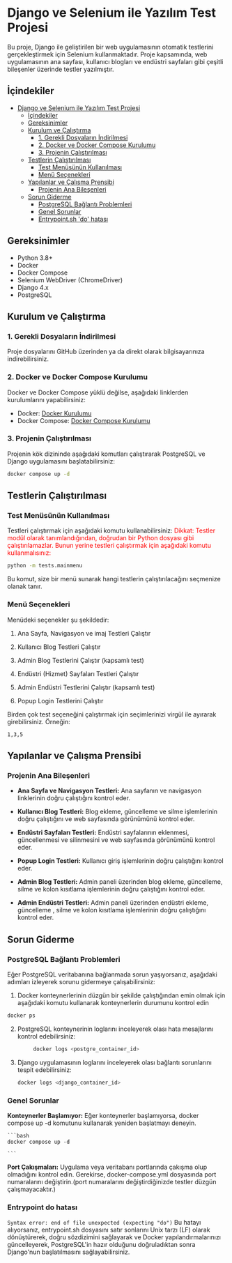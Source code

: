 # Django ve Selenium ile Yazılım Test Projesi

Bu proje, Django ile geliştirilen bir web uygulamasının otomatik testlerini gerçekleştirmek için Selenium kullanmaktadır. Proje kapsamında, web uygulamasının ana sayfası, kullanıcı blogları ve endüstri sayfaları gibi çeşitli bileşenler üzerinde testler yazılmıştır.

## İçindekiler

- [Django ve Selenium ile Yazılım Test Projesi](#django-ve-selenium-ile-yazılım-test-projesi)
  - [İçindekiler](#i̇çindekiler)
  - [Gereksinimler](#gereksinimler)
  - [Kurulum ve Çalıştırma](#kurulum-ve-çalıştırma)
    - [1. Gerekli Dosyaların İndirilmesi](#1-gerekli-dosyaların-i̇ndirilmesi)
    - [2. Docker ve Docker Compose Kurulumu](#2-docker-ve-docker-compose-kurulumu)
    - [3. Projenin Çalıştırılması](#3-projenin-çalıştırılması)
  - [Testlerin Çalıştırılması](#testlerin-çalıştırılması)
    - [Test Menüsünün Kullanılması](#test-menüsünün-kullanılması)
    - [Menü Seçenekleri](#menü-seçenekleri)
  - [Yapılanlar ve Çalışma Prensibi](#yapılanlar-ve-çalışma-prensibi)
    - [Projenin Ana Bileşenleri](#projenin-ana-bileşenleri)
  - [Sorun Giderme](#sorun-giderme)
    - [PostgreSQL Bağlantı Problemleri](#postgresql-bağlantı-problemleri)
    - [Genel Sorunlar](#genel-sorunlar)
    - [Entrypoint.sh 'do' hatası ](#entrypoint-do-hatası)

## Gereksinimler

- Python 3.8+
- Docker
- Docker Compose
- Selenium WebDriver (ChromeDriver)
- Django 4.x
- PostgreSQL

## Kurulum ve Çalıştırma

### 1. Gerekli Dosyaların İndirilmesi

Proje dosyalarını GitHub üzerinden ya da direkt olarak bilgisayarınıza indirebilirsiniz.

### 2. Docker ve Docker Compose Kurulumu

Docker ve Docker Compose yüklü değilse, aşağıdaki linklerden kurulumlarını yapabilirsiniz:

- Docker: [Docker Kurulumu](https://docs.docker.com/get-docker/)
- Docker Compose: [Docker Compose Kurulumu](https://docs.docker.com/compose/install/)

### 3. Projenin Çalıştırılması

Projenin kök dizininde aşağıdaki komutları çalıştırarak PostgreSQL ve Django uygulamasını başlatabilirsiniz:

```bash
docker compose up -d 

```

Testlerin Çalıştırılması
------------------------

### Test Menüsünün Kullanılması

Testleri çalıştırmak için aşağıdaki komutu kullanabilirsiniz:
<span style="color: red;">Dikkat: Testler modül olarak tanımlandığından, doğrudan bir Python dosyası gibi çalıştırılamazlar. Bunun yerine testleri çalıştırmak için aşağıdaki komutu kullanmalısınız:</span>

```bash
python -m tests.mainmenu 

```


Bu komut, size bir menü sunarak hangi testlerin çalıştırılacağını seçmenize olanak tanır. 

### Menü Seçenekleri

Menüdeki seçenekler şu şekildedir:

1.  Ana Sayfa, Navigasyon ve imaj Testleri Çalıştır
    
2.  Kullanıcı Blog Testleri Çalıştır

3.  Admin Blog Testlerini Çalıştır (kapsamlı test)
    
4.  Endüstri (Hizmet) Sayfaları Testleri Çalıştır
    
5.  Admin Endüstri Testlerini Çalıştır (kapsamlı test)
    
6.  Popup Login Testlerini Çalıştır
    

Birden çok test seçeneğini çalıştırmak için seçimlerinizi virgül ile ayırarak girebilirsiniz. Örneğin:

```plain
1,3,5 
```


Yapılanlar ve Çalışma Prensibi
------------------------------

### Projenin Ana Bileşenleri

*   **Ana Sayfa ve Navigasyon Testleri:** Ana sayfanın ve navigasyon linklerinin doğru çalıştığını kontrol eder.
    
*   **Kullanıcı Blog Testleri:** Blog ekleme, güncelleme ve silme işlemlerinin doğru çalıştığını ve web sayfasında görünümünü kontrol eder.
    
*   **Endüstri Sayfaları Testleri:** Endüstri sayfalarının eklenmesi, güncellenmesi ve silinmesini ve web sayfasında görünümünü kontrol eder.
    
*   **Popup Login Testleri:** Kullanıcı giriş işlemlerinin doğru çalıştığını kontrol eder.
    
*   **Admin Blog Testleri:** Admin paneli üzerinden blog ekleme, güncelleme, silme ve kolon kısıtlama işlemlerinin doğru çalıştığını kontrol eder.
    
*   **Admin Endüstri Testleri:** Admin paneli üzerinden endüstri ekleme, güncelleme , silme  ve kolon kısıtlama işlemlerinin doğru çalıştığını kontrol eder.
  

## Sorun Giderme


### PostgreSQL Bağlantı Problemleri

Eğer PostgreSQL veritabanına bağlanmada sorun yaşıyorsanız, aşağıdaki adımları izleyerek sorunu gidermeye çalışabilirsiniz:

1.  Docker konteynerlerinin düzgün bir şekilde çalıştığından emin olmak için aşağıdaki komutu kullanarak konteynerlerin durumunu kontrol edin
    
```bash
docker ps
```
2. PostgreSQL konteynerinin loglarını inceleyerek olası hata mesajlarını kontrol edebilirsiniz:
   
   ```bash 
        docker logs <postgre_container_id>
   ```

3. Django uygulamasının loglarını inceleyerek olası bağlantı sorunlarını tespit edebilirsiniz:

    ```bash
    docker logs <django_container_id>

    ```


    

### Genel Sorunlar

  **Konteynerler Başlamıyor:** Eğer konteynerler başlamıyorsa, docker compose up -d komutunu kullanarak yeniden başlatmayı deneyin.
   

    ```bash
    docker compose up -d 

    ```

  
    
  **Port Çakışmaları:** Uygulama veya veritabanı portlarında çakışma olup olmadığını kontrol edin. Gerekirse, docker-compose.yml dosyasında port numaralarını değiştirin.(port numaralarını değiştirdiğinizde testler düzgün çalışmayacaktır.)
### Entrypoint do hatası
   `Syntax error: end of file unexpected (expecting "do")` Bu hatayı alıyorsanız, entrypoint.sh  dosyasını satır sonlarını Unix tarzı (LF) olarak dönüştürerek, doğru sözdizimini sağlayarak ve Docker yapılandırmalarınızı güncelleyerek, PostgreSQL'in hazır olduğunu doğruladıktan sonra Django'nun başlatılmasını sağlayabilirsiniz.
